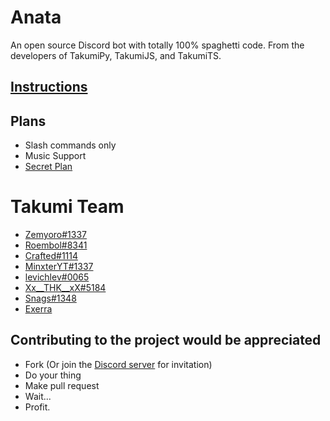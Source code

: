 # Anata
An open source Discord bot with totally 100% spaghetti code. From the developers of TakumiPy, TakumiJS, and TakumiTS.

## [Instructions](https://github.com/Zemyoro/Anata/wiki/Preparation)

## Plans
* Slash commands only
* Music Support
* [Secret Plan](https://www.youtube.com/watch?v=dQw4w9WgXcQ)

# Takumi Team

* [Zemyoro#1337](https://github.com/Zemyoro)
* [Roembol#8341](https://github.com/roembol2000)
* [Crafted#1114](https://github.com/CraftedVortex)
* [MinxterYT#1337](https://github.com/MinxterYT)
* [levichlev#0065](https://github.com/levichlev)
* [Xx__THK__xX#5184](https://github.com/ducanh2002123)
* [Snags#1348](https://github.com/Sangster-5)
* [Exerra](https://github.com/Exerra)

## Contributing to the project would be appreciated
* Fork (Or join the [Discord server](https://discord.gg/MCHbrf3SwS) for invitation)
* Do your thing
* Make pull request
* Wait...
* Profit.
